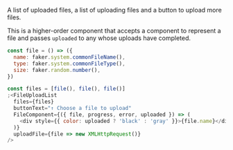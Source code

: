 A list of uploaded files, a list of uploading files and a button to upload more files.

This is a higher-order component that accepts a component to represent a file and passes `uploaded` to any whose uploads have completed.

```js
const file = () => ({
  name: faker.system.commonFileName(),
  type: faker.system.commonFileType(),
  size: faker.random.number(),
})

const files = [file(), file(), file()]
;<FileUploadList
  files={files}
  buttonText="↑ Choose a file to upload"
  FileComponent={({ file, progress, error, uploaded }) => (
    <div style={{ color: uploaded ? 'black' : 'gray' }}>{file.name}</div>
  )}
  uploadFile={file => new XMLHttpRequest()}
/>
```
